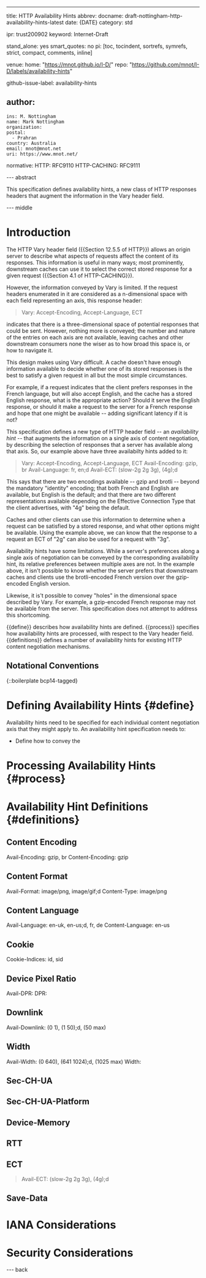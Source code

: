 ---
title: HTTP Availability Hints
abbrev:
docname: draft-nottingham-http-availability-hints-latest
date: {DATE}
category: std

ipr: trust200902
keyword: Internet-Draft

stand_alone: yes
smart_quotes: no
pi: [toc, tocindent, sortrefs, symrefs, strict, compact, comments, inline]

venue:
  home: "https://mnot.github.io/I-D/"
  repo: "https://github.com/mnot/I-D/labels/availability-hints"

github-issue-label: availability-hints

author:
 -
    ins: M. Nottingham
    name: Mark Nottingham
    organization:
    postal:
      - Prahran
    country: Australia
    email: mnot@mnot.net
    uri: https://www.mnot.net/

normative:
  HTTP: RFC9110
  HTTP-CACHING: RFC9111


--- abstract

This specification defines availability hints, a new class of HTTP responses headers that augment the information in the Vary header field.

--- middle


# Introduction

The HTTP Vary header field ({{Section 12.5.5 of HTTP}}) allows an origin server to describe what aspects of requests affect the content of its responses. This information is useful in many ways; most prominently, downstream caches can use it to select the correct stored response for a given request ({{Section 4.1 of HTTP-CACHING}}).

However, the information conveyed by Vary is limited. If the request headers enumerated in it are considered as a n-dimensional space with each field representing an axis, this response header:

> Vary: Accept-Encoding, Accept-Language, ECT

indicates that there is a three-dimensional space of potential responses that could be sent. However, nothing more is conveyed; the number and nature of the entries on each axis are not available, leaving caches and other downstream consumers none the wiser as to how broad this space is, or how to navigate it.

This design makes using Vary difficult. A cache doesn't have enough information available to decide whether one of its stored responses is the best to satisfy a given request in all but the most simple circumstances.

For example, if a request indicates that the client prefers responses in the French language, but will also accept English, and the cache has a stored English response, what is the appropriate action? Should it serve the English response, or should it make a request to the server for a French response and hope that one might be available -- adding significant latency if it is not?

This specification defines a new type of HTTP header field -- an _availability hint_ -- that augments the information on a single axis of content negotiation, by describing the selection of responses that a server has available along that axis. So, our example above have three availabilty hints added to it:

> Vary: Accept-Encoding, Accept-Language, ECT
> Avail-Encoding: gzip, br
> Avail-Language: fr, en;d
> Avail-ECT: (slow-2g 2g 3g), (4g);d

This says that there are two encodings available -- gzip and brotli -- beyond the mandatory "identity" encoding; that both French and English are available, but English is the default; and that there are two different representations available depending on the Effective Connection Type that the client advertises, with "4g" being the default.

Caches and other clients can use this information to determine when a request can be satisfied by a stored response, and what other options might be available. Using the example above, we can know that the response to a request an ECT of "2g" can also be used for a request with "3g".

Availability hints have some limitations. While a server's preferences along a single axis of negotiation can be conveyed by the corresponding availability hint, its relative preferences between multiple axes are not. In the example above, it isn't possible to know whether the server prefers that downstream caches and clients use the brotli-encoded French version over the gzip-encoded English version.

Likewise, it is't possible to convey "holes" in the dimensional space described by Vary. For example, a gzip-encoded French response may not be available from the server. This specification does not attempt to address this shortcoming.

{{define}} describes how availability hints are defined. {{process}} specifies how availability hints are processed, with respect to the Vary header field. {{definitions}} defines a number of availability hints for existing HTTP content negotiation mechanisms.


## Notational Conventions

{::boilerplate bcp14-tagged}


# Defining Availability Hints {#define}

Availability hints need to be specified for each individual content negotiation axis that they might apply to. An availability hint specification needs to:
* Define how to convey the


# Processing Availability Hints {#process}



# Availability Hint Definitions {#definitions}

## Content Encoding

Avail-Encoding: gzip, br
Content-Encoding: gzip

## Content Format

Avail-Format: image/png, image/gif;d
Content-Type: image/png

## Content Language

Avail-Language: en-uk, en-us;d, fr, de
Content-Language: en-us

## Cookie

Cookie-Indices: id, sid


## Device Pixel Ratio

Avail-DPR:
DPR:

## Downlink

Avail-Downlink: (0 1), (1 50);d, (50 max)


## Width

Avail-Width: (0 640), (641 1024);d, (1025 max)
Width:

## Sec-CH-UA

## Sec-CH-UA-Platform


## Device-Memory

## RTT

## ECT

> Avail-ECT: (slow-2g 2g 3g), (4g);d

## Save-Data


# IANA Considerations

# Security Considerations


--- back

